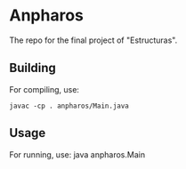 # Anpharos
The repo for the final project of "Estructuras".


## Building
For compiling, use:
```
javac -cp . anpharos/Main.java
```

## Usage
For running, use:
java anpharos.Main
